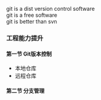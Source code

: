 git is a dist version control software  
git is a free software  
git is better than svn
### 工程能力提升
#### 第一节 Git版本控制
+ 本地仓库
+ 远程仓库
#### 第二节 分支管理

